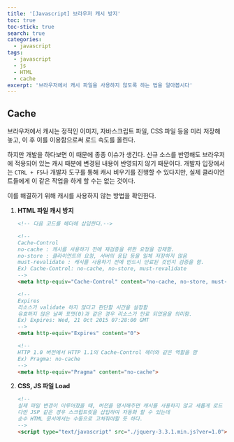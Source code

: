 ```yaml
---
title: '[Javascript] 브라우저 캐시 방지'
toc: true
toc-stick: true
search: true
categories:
  - javascript
tags:
  - javascript
  - js
  - HTML
  - cache
excerpt: '브라우저에서 캐시 파일을 사용하지 않도록 하는 법을 알아봅시다' 
---
```


## Cache

브라우저에서 캐시는 정적인 이미지, 자바스크립트 파일, CSS 파일 등을 미리 저장해 놓고,
이 후 이를 이용함으로써 로드 속도를 올린다.  

하지만 개발을 하다보면 이 때문에 종종 이슈가 생긴다. 
신규 소스를 반영해도 브라우저에 적용되어 있는 캐시 때분에 변경된 내용이 반영되지 않기 때문이다.
개발자 입장에서는 ```CTRL + F5```나 개발자 도구를 통해 캐시 비우기를 진행할 수 있다지만,
실제 클라이언트들에게 이 같은 작업을 하게 할 수는 없는 것이다.  

이를 해결하기 위해 캐시를 사용하지 않는 방법을 확인한다.

1. **HTML 파일 캐시 방지**
	``` html
	<!-- 다음 코드를 헤더에 삽입한다.-->
	
	<!-- 
	Cache-Control
	no-cache : 캐시를 사용하기 전에 재검증을 위한 요청을 강제함.
	no-store : 클라이언트의 요청, 서버의 응답 등을 일체 저장하지 않음
	must-revalidate : 캐시를 사용하기 전에 반드시 만료된 것인지 검증을 함.
	Ex) Cache-Control: no-cache, no-store, must-revalidate
	-->
	<meta http-equiv="Cache-Control" content="no-cache, no-store, must-revalidate">

	<!-- 
	Expires
	리소스가 validate 하지 않다고 판단할 시간을 설정함
	유효하지 않은 날짜 포맷(0)과 같은 경우 리소스가 만료 되었음을 의미함.
	Ex) Expires: Wed, 21 Oct 2015 07:28:00 GMT
	-->
	<meta http-equiv="Expires" content="0">

	<!-- 
	HTTP 1.0 버전에서 HTTP 1.1의 Cache-Control 헤더와 같은 역할을 함
	Ex) Pragma: no-cache
	-->
	<meta http-equiv="Pragma" content="no-cache">
	```

2. **CSS, JS 파일 Load**
	``` html
	<!--
	실제 파일 변경이 이루어졌을 때, 버전을 명시해주면 캐시를 사용하지 않고 새롭게 로드
	다만 JSP 같은 경우 스크립트릿을 삽입하여 자동화 할 수 있는데 
	순수 HTML 문서에서는 수동으로 고쳐줘야할 듯 하다.
	-->
	<script type="text/javascript" src="./jquery-3.3.1.min.js?ver=1.0"></script>
	```